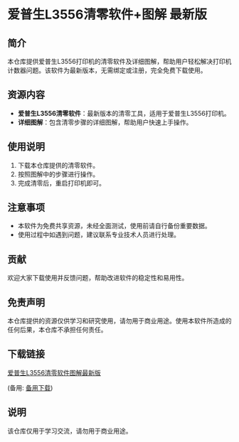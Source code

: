 # 爱普生L3556清零软件+图解 最新版

## 简介
本仓库提供爱普生L3556打印机的清零软件及详细图解，帮助用户轻松解决打印机计数器问题。该软件为最新版本，无需绑定或注册，完全免费下载使用。

## 资源内容
- **爱普生L3556清零软件**：最新版本的清零工具，适用于爱普生L3556打印机。
- **详细图解**：包含清零步骤的详细图解，帮助用户快速上手操作。

## 使用说明
1. 下载本仓库提供的清零软件。
2. 按照图解中的步骤进行操作。
3. 完成清零后，重启打印机即可。

## 注意事项
- 本软件为免费共享资源，未经全面测试，使用前请自行备份重要数据。
- 使用过程中如遇到问题，建议联系专业技术人员进行处理。

## 贡献
欢迎大家下载使用并反馈问题，帮助改进软件的稳定性和易用性。

## 免责声明
本仓库提供的资源仅供学习和研究使用，请勿用于商业用途。使用本软件所造成的任何后果，本仓库不承担任何责任。

## 下载链接
[爱普生L3556清零软件图解最新版](https://pan.quark.cn/s/a9905e3ded90) 

(备用: [备用下载](https://pan.baidu.com/s/1Mz9WPP9znXuMint0h6DIKQ?pwd=1234))

## 说明

该仓库仅用于学习交流，请勿用于商业用途。
